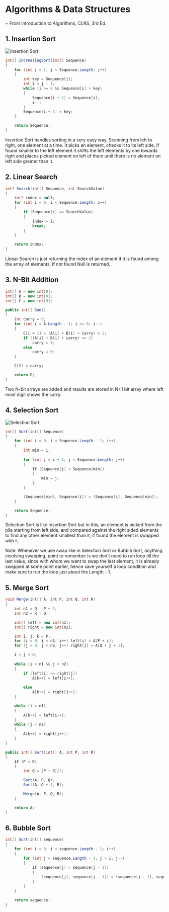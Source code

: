 ﻿# Algorithms & Data Structures
~ From Introduction to Algorithms, CLRS, 3rd Ed.

## 1. Insertion Sort
![Insertion Sort](./Assets/InsertionSort.png)
```c#
int[] IncreasingSort(int[] Sequence)
{
    for (int j = 1; j < Sequence.Length; j++)
    {
        int key = Sequence[j];
        int i = j - 1;
        while (i >= 0 && Sequence[i] > key)
        {
            Sequence[i + 1] = Sequence[i];
            i--;
        }
        Sequence[i + 1] = key;
    }

    return Sequence;
}
```
Insertion Sort handles sorting in a very easy way, Scanning from left to right, one element at a time. It picks an element, checks it to its left side, if found smaller to the left element it shifts the left elements by one towards right and places picked element on left of them until there is no element on left side greater than it.

## 2. Linear Search
```c#
int? Search(int[] Sequence, int SearchValue)
{
    int? index = null;
    for (int i = 0; i < Sequence.Length; i++)
    {
        if (Sequence[i] == SearchValue)
        {
            index = i;
            break;
        }   
    }

    return index;
}
```
Linear Search is just returning the index of an element if it is found among the array of elements, if not found Null is returned.

## 3. N-Bit Addition
```c#
int[] A = new int[8];
int[] B = new int[8];
int[] C = new int[9];

public int[] Sum()
{
    int carry = 0;
    for (int i = A.Length - 1; i >= 0; i--)
    {
        C[i + 1] = (A[i] + B[i] + carry) % 2;
        if ((A[i] + B[i] + carry) >= 2)
            carry = 1;
        else
            carry = 0;
    }

    C[0] = carry;

    return C;
}
```
Two N-bit arrays are added and results are stored in N+1 bit array where left most digit shows the carry.

## 4. Selection Sort
![Selection Sort](./Assets/SelectionSort.png)
```c#
int[] Sort(int[] Sequence)
{
    for (int i = 0; i < Sequence.Length - 1; i++)
    {
        int min = i;
                
        for (int j = i + 1; j < Sequence.Length; j++)
        {
            if (Sequence[j] < Sequence[min])
            {
                min = j;
            }
        }

        (Sequence[min], Sequence[i]) = (Sequence[i], Sequence[min]);
    }

    return Sequence;
}
```
Selection Sort is like Insertion Sort but in this, an element is picked from the pile starting from left side, and compared against the right sided elements to find any other element smallest than it, if found the element is swapped with it.

Note: Whenever we use swap like in Selection Sort or Bubble Sort, anything involving swapping, point to remember is we don't need to run loop till the last value, since with whom we want to swap the last element, it is already swapped at some point earlier, hence save yourself a loop condition and make sure to run the loop just about the Length - 1.

## 5. Merge Sort
```c#
void Merge(int[] A, int P, int Q, int R)
{
    int n1 = Q - P + 1;
    int n2 = R - Q;

    int[] left = new int[n1];
    int[] right = new int[n2];

    int i, j, k = P;
    for (i = 0; i < n1; i++) left[i] = A[P + i];
    for (j = 0; j < n2; j++) right[j] = A[Q + j + 1];

    i = j = 0;
            
    while (i < n1 && j < n2)
    {
        if (left[i] <= right[j]) 
            A[k++] = left[i++];
                
        else
            A[k++] = right[j++];
    }

    while (i < n1)
    {
        A[k++] = left[i++];
    }
    while (j < n2)
    {
        A[k++] = right[j++];
    }
}

public int[] Sort(int[] A, int P, int R)
{
    if (P < R)
    {
        int Q = (P + R)/2;

        Sort(A, P, Q);
        Sort(A, Q + 1, R);

        Merge(A, P, Q, R);
    }

    return A;
}
```

## 6. Bubble Sort
```c#
int[] Sort(int[] sequence)
{
    for (int i = 0; i < sequence.Length - 1; i++)
    {
        for (int j = sequence.Length - 1; j > i; j--)
        {
            if (sequence[j] < sequence[j - 1])
            {
                (sequence[j], sequence[j - 1]) = (sequence[j - 1], sequence[j]);
            }
        }
    }

    return sequence;
}
```
